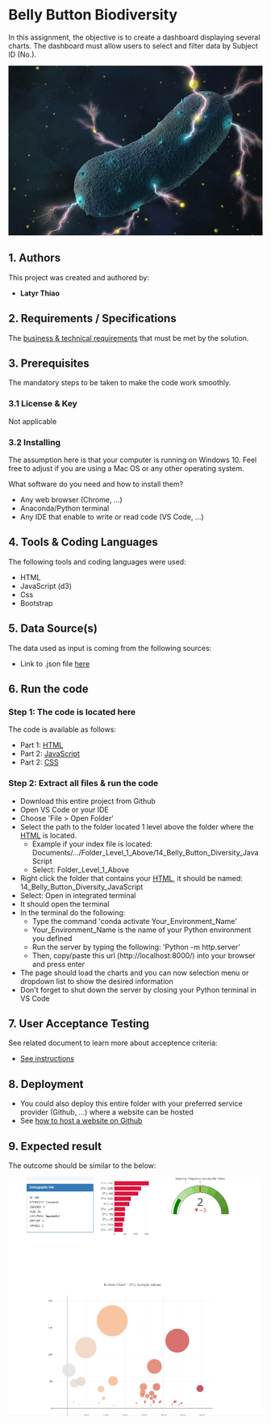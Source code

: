 # **Belly Button Biodiversity**

In this assignment, the objective is to create a dashboard displaying several charts. The dashboard must allow users to select and filter data by Subject ID (No.).

<p align="center">
  <img src="bacteria.jpg">
</p>  

## **1. Authors**

This project was created and authored by:
* **Latyr Thiao**


## **2. Requirements / Specifications**

The [business & technical requirements](001-Instructions) that must be met by the solution.

## **3. Prerequisites**

The mandatory steps to be taken to make the code work smoothly.

### **3.1 License & Key**

Not applicable


### **3.2 Installing**

The assumption here is that your computer is running on Windows 10.
Feel free to adjust if you are using a Mac OS or any other operating system.

What software do you need and how to install them?

* Any web browser (Chrome, ...) 
* Anaconda/Python terminal
* Any IDE that enable to write or read code (VS Code, ...)


## **4. Tools & Coding Languages**

The following tools and coding languages were used:
* HTML
* JavaScript (d3)
* Css
* Bootstrap

## **5. Data Source(s)**

The data used as input is coming from the following sources:
* Link to .json file [here](002-Code/Sample/samples.json)


## **6. Run the code**

### **Step 1: The code is located here**
The code is available as follows:
* Part 1: [HTML](index.html)
* Part 2: [JavaScript](002-Code/JavaScript/app.js)
* Part 2: [CSS](002-Code/Style/styles.css)


### **Step 2: Extract all files & run the code**
* Download this entire project from Github
* Open VS Code or your IDE
* Choose 'File > Open Folder'
* Select the path to the folder located 1 level above the folder where the [HTML](index.html) is located. 
    * Example if your index file is located: Documents/.../Folder_Level_1_Above/14_Belly_Button_Diversity_JavaScript
    * Select: Folder_Level_1_Above
* Right click the folder that contains your [HTML](index.html), it should be named: 14_Belly_Button_Diversity_JavaScript
* Select: Open in integrated terminal
* It should open the terminal
* In the terminal do the following:
    * Type the command 'conda activate Your_Environment_Name'
    * Your_Environment_Name is the name of your Python environment you defined
    * Run the server by typing the following: 'Python -m http.server'
    * Then, copy/paste this url (http://localhost:8000/) into your browser and press enter
* The page should load the charts and you can now selection menu or dropdown list to show the desired information
* Don't forget to shut down the server by closing your Python terminal in VS Code


## **7. User Acceptance Testing**

See related document to learn more about acceptence criteria:  
* [See instructions](001-Instructions)

## **8. Deployment**

* You could also deploy this entire folder with your preferred service provider (Github, ...) where a website can be hosted
* See [how to host a website on Github](https://www.youtube.com/watch?v=M5mg0r4ajt4&list=TLPQMTgwODIwMjFMJ3NIh8pJ7w&index=2)


## **9. Expected result**

The outcome should be similar to the below:

<p align="center">
  <img src="charts_result.png">
</p> 

